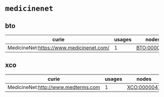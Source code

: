 # `medicinenet`

## bto

| curie                                    |   usages | nodes                                                     |
|------------------------------------------|----------|-----------------------------------------------------------|
| MedicineNet:https://www.medicinenet.com/ |        1 | [BTO:0000578](http://purl.obolibrary.org/obo/BTO_0000578) |

## xco

| curie                               |   usages | nodes                                                     |
|-------------------------------------|----------|-----------------------------------------------------------|
| MedicineNet:http://www.medterms.com |        1 | [XCO:0000047](http://purl.obolibrary.org/obo/XCO_0000047) |

